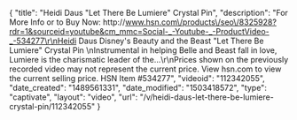 {
    "title": "Heidi Daus \"Let There Be Lumiere\" Crystal Pin",
    "description": "For More Info or to Buy Now: http:\/\/www.hsn.com\/products\/seo\/8325928?rdr=1&sourceid=youtube&cm_mmc=Social-_-Youtube-_-ProductVideo-_-534277\r\nHeidi Daus Disney's Beauty and the Beast \"Let There Be Lumiere\" Crystal Pin  \nInstrumental in helping Belle and Beast fall in love, Lumiere is the charismatic leader of the...\r\nPrices shown on the previously recorded video may not represent the current price.  View hsn.com to view the current selling price. HSN Item #534277",
    "videoid": "112342055",
    "date_created": "1489561331",
    "date_modified": "1503418572",
    "type": "captivate",
    "layout": "video",
    "url": "\/v\/heidi-daus-let-there-be-lumiere-crystal-pin\/112342055"
}